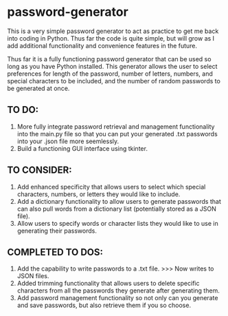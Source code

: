 # password-generator
This is a very simple password generator to act as practice to get me back into coding in Python. Thus far the code is quite simple, but will grow as I add additional functionality and convenience features in the future.

Thus far it is a fully functioning password generator that can be used so long as you have Python installed. This generator allows the user to select preferences for length of the password, number of letters, numbers, and special characters to be included, and the number of random passwords to be generated at once.

## TO DO:
1. More fully integrate password retrieval and management functionality into the main.py file so that you can put your generated .txt passwords into your .json file more seemlessly.
2. Build a functioning GUI interface using tkinter.

## TO CONSIDER:
1. Add enhanced specificity that allows users to select which special characters, numbers, or letters they would like to include.
2. Add a dictionary functionality to allow users to generate passwords that can also pull words from a dictionary list (potentially stored as a JSON file).
3. Allow users to specify words or character lists they would like to use in generating their passwords.

## COMPLETED TO DOS:
1. Add the capability to write passwords to a .txt file. >>> Now writes to JSON files.
2. Added trimming functionality that allows users to delete specific characters from all the passwords they generate after generating them.
3. Add password management functionality so not only can you generate and save passwords, but also retrieve them if you so choose.
